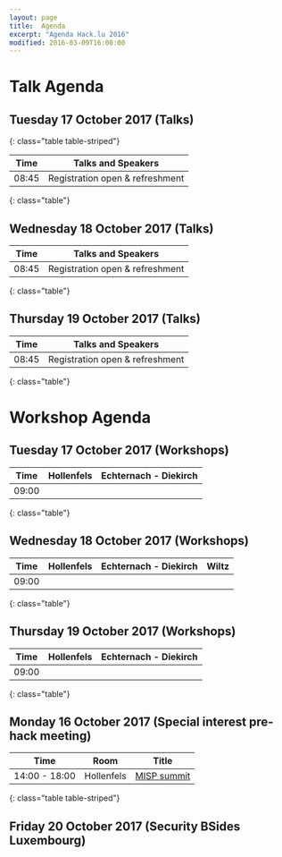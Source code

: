 ```yaml
---
layout: page
title:  Agenda
excerpt: "Agenda Hack.lu 2016"
modified: 2016-03-09T16:00:00
---
```




Talk Agenda
===========

Tuesday 17 October 2017 (Talks)
-------------------------------

{: class="table table-striped"}

| Time | Talks and Speakers |
|:----:|:------------------:|
| 08:45 | Registration open & refreshment |

{: class="table"}


Wednesday 18 October 2017 (Talks)
---------------------------------

| Time | Talks and Speakers |
|:----:|:------------------:|
| 08:45 | Registration open & refreshment |

{: class="table"}

Thursday 19 October 2017 (Talks)
--------------------------------

| Time | Talks and Speakers |
|:----:|:------------------:|
| 08:45 | Registration open & refreshment |

{: class="table"}

Workshop Agenda
===============

Tuesday 17 October 2017 (Workshops)
-----------------------------------

| Time | Hollenfels | Echternach - Diekirch |
|:----:|:----------:|:----------------------:|
| 09:00 |  | |

{: class="table"}


Wednesday 18 October 2017 (Workshops)
-------------------------------------

| Time | Hollenfels | Echternach - Diekirch | Wiltz |
|:----:|:----------:|:----------------------:|:---------:|
| 09:00|            |                        |           |

{: class="table"}

Thursday 19 October 2017 (Workshops)
------------------------------------

| Time | Hollenfels | Echternach - Diekirch |
|:----:|:----------:|:----------------------:|
| 09:00|            |                        |

{: class="table"}


Monday 16 October 2017 (Special interest pre-hack meeting)
----------------------------------------------------------

| Time | Room | Title |
|:----:|:----:|:-----:|
| 14:00 - 18:00 | Hollenfels | [MISP summit](/misp-summit/) |

{: class="table table-striped"}


Friday 20 October 2017 (Security BSides Luxembourg)
----------------------
